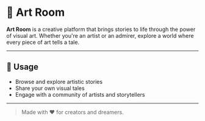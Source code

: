 # 🎨 Art Room

**Art Room** is a creative platform that brings stories to life through the power of visual art. Whether you're an artist or an admirer, explore a world where every piece of art tells a tale.

---

## 🚀 Usage

- Browse and explore artistic stories
- Share your own visual tales
- Engage with a community of artists and storytellers

---

> Made with ❤️ for creators and dreamers.
